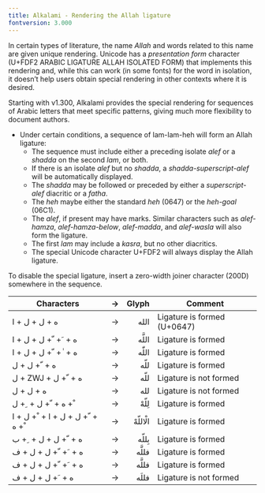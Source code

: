 ```yaml
---
title: Alkalami - Rendering the Allah ligature
fontversion: 3.000
---
```



In certain types of literature, the name *Allah* and words related to this name are given unique rendering. Unicode has a *presentation form* character (U+FDF2 ARABIC LIGATURE ALLAH ISOLATED FORM) that implements this rendering and, while this can work (in some fonts) for the word in isolation, it doesn’t help users obtain special rendering in other contexts where it is desired. 

Starting with v1.300, Alkalami provides the special rendering for sequences of Arabic letters that meet specific patterns, giving much more flexibility to document authors. 

* Under certain conditions, a sequence of lam-lam-heh will form an Allah ligature:
  * The sequence must include either a preceding isolate *alef* or a *shadda* on the second *lam*, or both.
  * If there is an isolate *alef* but no *shadda*, a *shadda-superscript-alef* will be automatically displayed.
  * The *shadda* may be followed or preceded by either a *superscript-alef* diacritic or a *fatha*.
  * The *heh* maybe either the standard *heh* (0647) or the *heh-goal* (06C1).
  * The *alef*, if present may have marks. Similar characters such as *alef-hamza*, *alef-hamza-below*, *alef-madda*, and *alef-wasla* will also form the ligature.
  * The first *lam* may include a *kasra*, but no other diacritics.
  * The special Unicode character U+FDF2 will always display the Allah ligature.


To disable the special ligature, insert a zero-width joiner character (200D) somewhere in the sequence.


Characters | → | Glyph | Comment
---------- | -: | ----:  | -------
<span dir="ltr" class='alkalami-R normal'>&#x202d;&#x0627; + &#x0644; + &#x0644; + &#x0647;</span> | → | <span dir="rtl" class='alkalami-R normal'> الله	</span> | Ligature is formed (U+0647)
<span dir="ltr" class='alkalami-R normal'>&#x202d;&#x0627; + &#x0644; + &#x0644; + &#x0651; + &#x064e; + &#x0647;</span> | → | <span dir="rtl" class='alkalami-R normal'>اللَّه	</span> | Ligature is formed
<span dir="ltr" class='alkalami-R normal'>&#x202d;&#x0627; + &#x0644; + &#x0644; + &#x0651; + &#x0670; + &#x0647;</span> | → | <span dir="rtl" class='alkalami-R normal'>اللّٰه</span> | 	Ligature is formed
<span dir="ltr" class='alkalami-R normal'>&#x202d;&#x0644; + &#x0644; + &#x0651; + &#x0647;</span> | → | <span dir="rtl" class='alkalami-R normal'>&#x0644;&#x0644;&#x0651;&#x0647;</span> | Ligature is formed
<span dir="ltr" class='alkalami-R normal'>&#x202d;&#x0644; + ZWJ + &#x0644; + &#x0651; + &#x0647;</span> | → | <span dir="rtl" class='alkalami-R normal'>&#x0644;&#x200D;&#x0644;&#x0651;&#x0647;</span> | Ligature is not formed
<span dir="ltr" class='alkalami-R normal'>&#x202d;&#x0644; + &#x0644; + &#x0647;</span> | → | <span dir="rtl" class='alkalami-R normal'>&#x0644;&#x0644;&#x0647;</span> | Ligature is not formed
<span dir="ltr" class='alkalami-R normal'>&#x202d;&#x0644; + &#x0650; + &#x0644; + &#x0651; + &#x0647; + &#x0652;</span> | → | <span dir="rtl" class='alkalami-R normal'>لِلّهْ	</span> | Ligature is formed
<span dir="ltr" class='alkalami-R normal'>&#x202d;&#x0627; + &#x0644; + &#x0652; + &#x0627; + &#x0644; + &#x0644; + &#x0651; + &#x0647; + &#x0652;</span> | → | <span dir="rtl" class='alkalami-R normal'>الْاللّهْ	</span> | Ligature is formed
<span dir="ltr" class='alkalami-R normal'>&#x202d;&#x0628; + &#x0650; + &#x0644; + &#x0644; + &#x0651; + &#x0647;</span> | → | <span dir="rtl" class='alkalami-R normal'>بِللّه	</span> | Ligature is formed
<span dir="ltr" class='alkalami-R normal'>&#x202d;&#x0641; + &#x0644; + &#x0644; + &#x0651; + &#x064e; + &#x0647;</span> | → | <span dir="rtl" class='alkalami-R normal'>فللَّه	</span> | Ligature is formed
<span dir="ltr" class='alkalami-R normal'>&#x202d;&#x0641; + &#x0644; + &#x0644; + &#x0651; + &#x064e; + &#x0647;</span> | → | <span dir="rtl" class='alkalami-R normal'>فللَّه	</span> | Ligature is formed
<span dir="ltr" class='alkalami-R normal'>&#x202d;&#x0641; + &#x0644; + &#x0644; + &#x064e; + &#x0647;</span> | → | <span dir="rtl" class='alkalami-R normal'>فللَه	</span> | Ligature is not formed





<!-- PRODUCT SITE ONLY
[font id='alkalami' face='Alkalami-Regular' size='150%' rtl=1]
[font id='alkalamiL' face='Alkalami-Regular' size='150%' ltr=1]
-->
